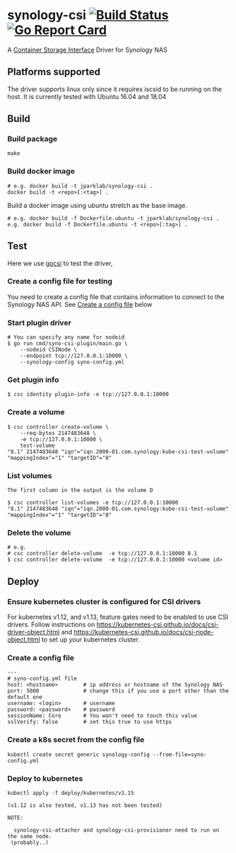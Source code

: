 # synology-csi  [![Build Status](https://dev.azure.com/jparklab/synology-csi/_apis/build/status/jparklab.synology-csi?branchName=master)](https://dev.azure.com/jparklab/synology-csi/_build/latest?definitionId=2&branchName=master) [![Go Report Card](https://goreportcard.com/badge/github.com/jparklab/synology-csi)](https://goreportcard.com/report/github.com/jparklab/synology-csi)

A [Container Storage Interface](https://github.com/container-storage-interface) Driver for Synology NAS

## Platforms supported

 The driver supports linux only since it requires iscsid to be running on the host. It is currently tested with Ubuntu 16.04 and 18.04

## Build

### Build package

    make

### Build docker image

    # e.g. docker build -t jparklab/synology-csi .
    docker build -t <repo>[:<tag>] .

  Build a docker image using ubuntu stretch as the base image.

    # e.g. docker build -f Dockerfile.ubuntu -t jparklab/synology-csi .
    e.g. docker build -f Dockerfile.ubuntu -t <repo>[:tag>] .

## Test

  Here we use [gocsi](https://github.com/rexray/gocsi) to test the driver,

### Create a config file for testing

  You need to create a config file that contains information to connect to the Synology NAS API. See [Create a config file](#config) below

### Start plugin driver

    # You can specify any name for nodeid
    $ go run cmd/syno-csi-plugin/main.go \
        --nodeid CSINode \
        --endpoint tcp://127.0.0.1:10000 \
        --synology-config syno-config.yml 

### Get plugin info

    $ csc identity plugin-info -e tcp://127.0.0.1:10000

### Create a volume

    $ csc controller create-volume \
        --req-bytes 2147483648 \
        -e tcp://127.0.0.1:10000 \
        test-volume 
    "8.1" 2147483648 "iqn"="iqn.2000-01.com.synology:kube-csi-test-volume" "mappingIndex"="1" "targetID"="8"

### List volumes

    The first column in the output is the volume D

    $ csc controller list-volumes -e tcp://127.0.0.1:10000 
    "8.1" 2147483648 "iqn"="iqn.2000-01.com.synology:kube-csi-test-volume" "mappingIndex"="1" "targetID"="8"

### Delete the volume

    # e.g.
    # csc controller delete-volume  -e tcp://127.0.0.1:10000 8.1
    $ csc controller delete-volume  -e tcp://127.0.0.1:10000 <volume id>

## Deploy

### Ensure kubernetes cluster is configured for CSI drivers

   For kubernetes v1.12, and v1.13, feature gates need to be enabled to use CSI drivers.
   Follow instructions on https://kubernetes-csi.github.io/docs/csi-driver-object.html and https://kubernetes-csi.github.io/docs/csi-node-object.html
   to set up your kubernetes cluster.

### Create a config file <a name='config'></a>

    ---
    # syno-config.yml file
    host: <hostname>        # ip address or hostname of the Synology NAS
    port: 5000              # change this if you use a port other than the default one
    username: <login>       # username
    password: <password>    # password
    sessionName: Core       # You won't need to touch this value
    sslVerify: false        # set this true to use https

### Create a k8s secret from the config file

    kubectl create secret generic synology-config --from-file=syno-config.yml

### Deploy to kubernetes

    kubectl apply -f deploy/kubernetes/v1.15

    (v1.12 is also tested, v1.13 has not been tested)

    NOTE:

      synology-csi-attacher and synology-csi-provisioner need to run on the same node.
     (probably..)
